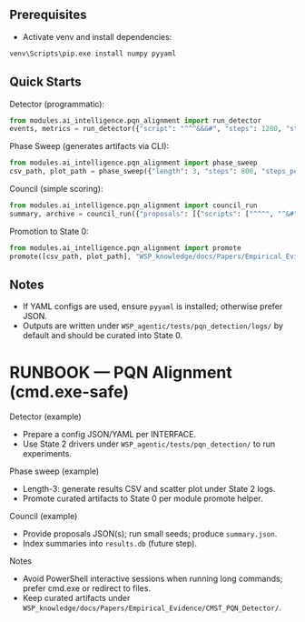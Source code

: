 ## Prerequisites
- Activate venv and install dependencies:
```bash
venv\Scripts\pip.exe install numpy pyyaml
```

## Quick Starts

Detector (programmatic):
```python
from modules.ai_intelligence.pqn_alignment import run_detector
events, metrics = run_detector({"script": "^^^&&&#", "steps": 1200, "steps_per_sym": 120, "dt": 0.5/7.05})
```

Phase Sweep (generates artifacts via CLI):
```python
from modules.ai_intelligence.pqn_alignment import phase_sweep
csv_path, plot_path = phase_sweep({"length": 3, "steps": 800, "steps_per_sym": 120, "dt": 0.5/7.05, "plot": True})
```

Council (simple scoring):
```python
from modules.ai_intelligence.pqn_alignment import council_run
summary, archive = council_run({"proposals": [{"scripts": ["^^^", "^&#"]}], "seeds": [0], "steps": 1200, "topN": 5})
```

Promotion to State 0:
```python
from modules.ai_intelligence.pqn_alignment import promote
promote([csv_path, plot_path], "WSP_knowledge/docs/Papers/Empirical_Evidence/CMST_PQN_Detector/phase_len3")
```

## Notes
- If YAML configs are used, ensure `pyyaml` is installed; otherwise prefer JSON.
- Outputs are written under `WSP_agentic/tests/pqn_detection/logs/` by default and should be curated into State 0.
# RUNBOOK — PQN Alignment (cmd.exe-safe)

Detector (example)
- Prepare a config JSON/YAML per INTERFACE.
- Use State 2 drivers under `WSP_agentic/tests/pqn_detection/` to run experiments.

Phase sweep (example)
- Length-3: generate results CSV and scatter plot under State 2 logs.
- Promote curated artifacts to State 0 per module promote helper.

Council (example)
- Provide proposals JSON(s); run small seeds; produce `summary.json`.
- Index summaries into `results.db` (future step).

Notes
- Avoid PowerShell interactive sessions when running long commands; prefer cmd.exe or redirect to files.
- Keep curated artifacts under `WSP_knowledge/docs/Papers/Empirical_Evidence/CMST_PQN_Detector/`.
